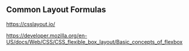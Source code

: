 




## Common Layout Formulas

https://csslayout.io/




https://developer.mozilla.org/en-US/docs/Web/CSS/CSS_flexible_box_layout/Basic_concepts_of_flexbox